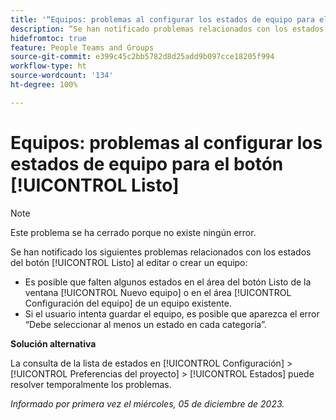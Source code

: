 ```yaml
---
title: '“Equipos: problemas al configurar los estados de equipo para el botón Listo”'
description: “Se han notificado problemas relacionados con los estados del botón [!UICONTROL Listo] al editar o crear un equipo. Hay una solución disponible”.
hidefromtoc: true
feature: People Teams and Groups
source-git-commit: e399c45c2bb5782d8d25add9b097cce18205f994
workflow-type: ht
source-wordcount: '134'
ht-degree: 100%

---
```



# Equipos: problemas al configurar los estados de equipo para el botón [!UICONTROL Listo]

>[!NOTE]
>
>Este problema se ha cerrado porque no existe ningún error.

Se han notificado los siguientes problemas relacionados con los estados del botón [!UICONTROL Listo] al editar o crear un equipo:

* Es posible que falten algunos estados en el área del botón Listo de la ventana [!UICONTROL Nuevo equipo] o en el área [!UICONTROL Configuración del equipo] de un equipo existente.
* Si el usuario intenta guardar el equipo, es posible que aparezca el error “Debe seleccionar al menos un estado en cada categoría”.

**Solución alternativa**

La consulta de la lista de estados en [!UICONTROL Configuración] > [!UICONTROL Preferencias del proyecto] > [!UICONTROL Estados] puede resolver temporalmente los problemas.

_Informado por primera vez el miércoles, 05 de diciembre de 2023._
